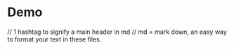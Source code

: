 # Demo


// 1 hashtag to signify a main header in md
// md = mark down, an easy way to format your text in these files.

